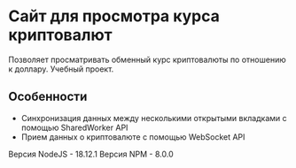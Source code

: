 # Сайт для просмотра курса криптовалют

Позволяет просматривать обменный курс криптовалюты по отношению к доллару. Учебный проект.

## Особенности

- Синхронизация данных между несколькими открытыми вкладками с помощью SharedWorker API
- Прием данных о криптовалюте с помощью WebSocket API

Версия NodeJS - 18.12.1
Версия NPM - 8.0.0
